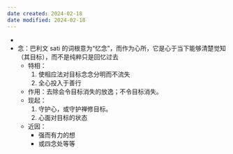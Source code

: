 ```yaml
---
date created: 2024-02-18
date modified: 2024-02-18
---
```

- 
- 念：巴利文 sati 的词根意为“忆念”，而作为心所，它是心于当下能够清楚觉知（其目标），而不是纯粹只是回忆过去
    - 特相：
        1. 使相应法对目标念念分明而不流失
        2. 全心投入于善行
    - 作用：去除会令目标消失的放逸；不令目标消失。
    - 现起：
        1. 守护心，或守护禅修目标。
        2. 心面对目标的状态
    - 近因：
        - 强而有力的想
        - 或四念处等等

